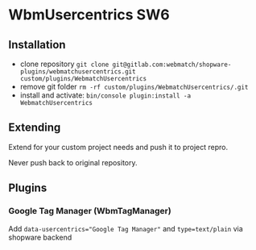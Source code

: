 # WbmUsercentrics SW6

## Installation
* clone repository `git clone git@gitlab.com:webmatch/shopware-plugins/webmatchusercentrics.git custom/plugins/WebmatchUsercentrics`
* remove git folder `rm -rf custom/plugins/WebmatchUsercentrics/.git`
* install and activate: `bin/console plugin:install -a WebmatchUsercentrics`

## Extending
Extend for your custom project needs and push it to project repro.

Never push back to original repository.

## Plugins
### Google Tag Manager (WbmTagManager)
Add `data-usercentrics="Google Tag Manager"` and `type=text/plain` via shopware backend
